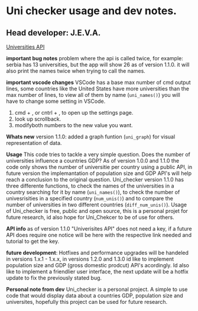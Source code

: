 # Uni checker usage and dev notes.

## Head developer: J.E.V.A.

[Universities API](http://universities.hipolabs.com/search?country=)


**important bug notes**
problem where the api is called twice, for example: serbia has 13 universities, but the app will show 26 as of version 1.1.0. it will also print the names twice when trying to call the names.

**important vscode changes**
VSCode has a base max number of cmd output lines, some countries like the United States have more universities than the max number of lines, to view all of them by name (`uni_names()`) you will have to change some setting in VSCode.
1. cmd + , or cntrl + , to open up the settings page. 
2. look up scrollback. 
3. modifyboth numbers to the new value you want.

**Whats new**
version 1.1.0: added a graph funtion (`uni_graph`) for visual representation of data.

**Usage**
This code tries to tackle a very simple question. Does the number of universities influence a countries GDP? As of version 1.0.0 and 1.1.0 the code only shows the number of universitie per country using a public API, in future version the implemantation of population size and GDP API's will help reach a conclusion to the original question. Uni_checker version 1.1.0 has three differente functions, to check the names of the universities in a country searching for it by name (`uni_names()`), to check the number of univesrisities in a specified country (`num_unis()`) and to compare the number of universities in two different countries (`diff_num_unis()`). Usage of Uni_checker is free, public and open source, this is a personal projet for future research, id also hope for Uni_Chekcer to be of use for others.

**API info**
as of version 1.1.0 "Univerisites API" does not need a key, if a future API does require one notice will be here with the respective link needed and tutorial to get the key.

**future development**:
Hotfixes and performance upgrades will be handeled in versions 1.x.1 - 1.x.x, in versions 1.2.0 and 1.3.0 id like to implement population size and GDP (gross domestic prodcut) API's acordingly. Id also like to implement a friendlier user interface, the next update will be a hotfix update to fix the previously stated bug.

**Personal note from dev**
Uni_checker is a personal project. A simple to use code that would display data about a countries GDP, population size and universites, hopefully this project can be used for future research.